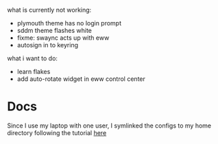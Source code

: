 what is currently not working:
- plymouth theme has no login prompt
- sddm theme flashes white
- fixme: swaync acts up with eww
- autosign in to keyring

what i want to do:
- learn flakes
- add auto-rotate widget in eww control center

# Docs

Since I use my laptop with one user, I symlinked the configs to my home directory following the tutorial [here](https://nixos.wiki/wiki/NixOS_configuration_editors)
